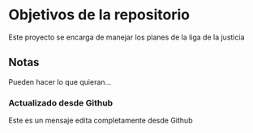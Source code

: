 # Objetivos de la repositorio

Este proyecto se encarga de manejar los planes de la liga de la justicia


## Notas
Pueden hacer lo que quieran...


### Actualizado desde Github
Este es un mensaje edita completamente desde Github
